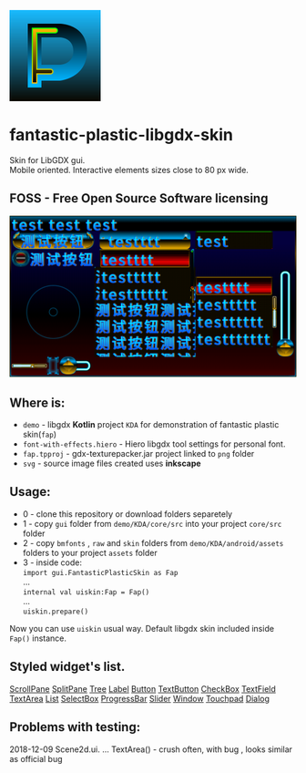 ![logo](svg/skin_logo.svg)
# fantastic-plastic-libgdx-skin
Skin for LibGDX gui.  
Mobile oriented. Interactive elements sizes close to 80 px wide.  
## FOSS - Free Open Source Software licensing

![screenshot](demo/screenshot.png)

## Where is:  
- `demo` - libgdx **Kotlin** project `KDA` for demonstration of fantastic plastic skin(`fap`)  
- `font-with-effects.hiero` - Hiero libgdx tool settings for personal font.
- `fap.tpproj` - gdx-texturepacker.jar project linked to `png` folder  
- `svg` - source image files created uses **inkscape**

## Usage:  
- 0 - clone this repository or download folders separetely  
- 1 - copy `gui` folder from `demo/KDA/core/src` into your project `core/src` folder  
- 2 - copy `bmfonts` , `raw` and `skin` folders from `demo/KDA/android/assets` folders to your project `assets` folder  
- 3 - inside code:  
`import gui.FantasticPlasticSkin as Fap`   
...  
`internal val uiskin:Fap = Fap()`  
...  
`uiskin.prepare()`  

Now you can use `uiskin` usual way. Default libgdx skin included inside `Fap()` instance.

## Styled widget's list.

[ScrollPane](https://libgdx.badlogicgames.com/ci/nightlies/docs/api/com/badlogic/gdx/scenes/scene2d/ui/ScrollPane.ScrollPaneStyle.html)
[SplitPane](https://libgdx.badlogicgames.com/ci/nightlies/docs/api/com/badlogic/gdx/scenes/scene2d/ui/SplitPane.SplitPaneStyle.html)
[Tree](https://libgdx.badlogicgames.com/ci/nightlies/docs/api/com/badlogic/gdx/scenes/scene2d/ui/Tree.TreeStyle.html)
[Label](https://libgdx.badlogicgames.com/ci/nightlies/docs/api/com/badlogic/gdx/scenes/scene2d/ui/Label.LabelStyle.html)
[Button](https://libgdx.badlogicgames.com/ci/nightlies/docs/api/com/badlogic/gdx/scenes/scene2d/ui/Button.ButtonStyle.html)
[TextButton](https://libgdx.badlogicgames.com/ci/nightlies/docs/api/com/badlogic/gdx/scenes/scene2d/ui/TextButton.TextButtonStyle.html)
[CheckBox](https://libgdx.badlogicgames.com/ci/nightlies/docs/api/com/badlogic/gdx/scenes/scene2d/ui/CheckBox.CheckBoxStyle.html)
[TextField](https://libgdx.badlogicgames.com/ci/nightlies/docs/api/com/badlogic/gdx/scenes/scene2d/ui/TextField.TextFieldStyle.html)
[TextArea](https://libgdx.badlogicgames.com/ci/nightlies/docs/api/com/badlogic/gdx/scenes/scene2d/ui/TextField.TextFieldStyle.html)
[List](https://libgdx.badlogicgames.com/ci/nightlies/docs/api/com/badlogic/gdx/scenes/scene2d/ui/List.ListStyle.html)
[SelectBox](https://libgdx.badlogicgames.com/ci/nightlies/docs/api/com/badlogic/gdx/scenes/scene2d/ui/SelectBox.SelectBoxStyle.html)
[ProgressBar](https://libgdx.badlogicgames.com/ci/nightlies/docs/api/com/badlogic/gdx/scenes/scene2d/ui/ProgressBar.ProgressBarStyle.html)
[Slider](https://libgdx.badlogicgames.com/ci/nightlies/docs/api/com/badlogic/gdx/scenes/scene2d/ui/Slider.SliderStyle.html)
[Window](https://libgdx.badlogicgames.com/ci/nightlies/docs/api/com/badlogic/gdx/scenes/scene2d/ui/Window.WindowStyle.html)
[Touchpad](https://libgdx.badlogicgames.com/ci/nightlies/docs/api/com/badlogic/gdx/scenes/scene2d/ui/Touchpad.TouchpadStyle.html)
[Dialog](https://libgdx.badlogicgames.com/ci/nightlies/docs/api/com/badlogic/gdx/scenes/scene2d/ui/Window.WindowStyle.html)

## Problems with testing:

2018-12-09
Scene2d.ui. ...
TextArea() - crush often, with bug , looks similar as official bug
